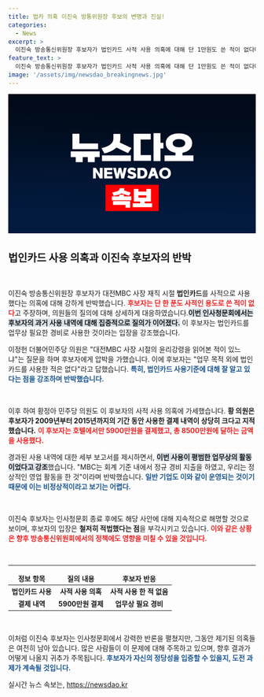 ```yaml
---
title: 법카 의혹 이진숙 방통위원장 후보의 변명과 진실!
categories:
  - News
excerpt: >
  이진숙 방송통신위원장 후보자가 법인카드 사적 사용 의혹에 대해 단 1만원도 쓴 적이 없다며 강력 반박했습니다. 인사청문회에서의 뜨거운 공방과 논란의 전말이 궁금하다면 클릭하세요!
feature_text: >
  이진숙 방송통신위원장 후보자가 법인카드 사적 사용 의혹에 대해 단 1만원도 쓴 적이 없다며 강력 반박했습니다. 인사청문회에서의 뜨거운 공방과 논란의 전말이 궁금하다면 클릭하세요!
image: '/assets/img/newsdao_breakingnews.jpg'
---
```


<p><img src="/assets/img/newsdao_breakingnews.jpg" alt="ontimetimes 속보" /></p>

<h2 data-ke-size="size26">법인카드 사용 의혹과 이진숙 후보자의 반박</h2>

<p data-ke-size="size16">&nbsp;</p>

<p>이진숙 방송통신위원장 후보자가 대전MBC 사장 재직 시절 <b>법인카드</b>를 사적으로 사용했다는 의혹에 대해 강하게 반박했습니다. <b><span style="color: #ee2323;">후보자는 단 한 푼도 사적인 용도로 쓴 적이 없다</span></b>고 주장하며, 의원들의 질의에 대해 상세하게 대응하였습니다.<b><span style="background-color: #21538527;">이번 인사청문회에서는 후보자의 과거 사용 내역에 대해 집중적으로 질의가 이어졌다.</span></b> 이 후보자는 법인카드를 업무상 필요한 경비로 사용한 것이라는 입장을 강조했습니다.</p>

<p>이정헌 더불어민주당 의원은 "대전MBC 사장 시절의 윤리강령을 읽어본 적이 있느냐"는 질문을 하며 후보자에게 압박을 가했습니다. 이에 후보자는 "업무 목적 외에 법인카드를 사용한 적은 없다"라고 답했습니다. <b><span style="color: #1a5490;">특히, 법인카드 사용기준에 대해 잘 알고 있다는 점을 강조하며 반박했습니다.</span></b></p>

<p data-ke-size="size16">&nbsp;</p>

<p>이후 하여 황정아 민주당 의원도 이 후보자의 사적 사용 의혹에 가세했습니다. <b>황 의원은 후보자가 2009년부터 2015년까지의 기간 동안 사용한 결제 내역이 상당히 크다고 지적했습니다.</b> <b><span style="color: #ee2323;">이 후보자는 호텔에서만 5900만원을 결제했고, 총 8500만원에 달하는 금액을 사용했다.</span></b></p>

<p>경과된 사용 내역에 대한 세부 보고서를 제시하면서, <b><span style="background-color: #21538527;">이번 사용이 평범한 업무상의 활동이었다고 강조</span></b>했습니다. "MBC는 회계 기준 내에서 정규 경비 지출을 하였고, 우리는 정상적인 영업 활동을 한 것"이라며 반박했습니다. <b><span style="color: #1a5490;">일반 기업도 이와 같이 운영되는 것이기 때문에 이는 비정상적이라고 보기는 어렵다.</span></b></p>

<p data-ke-size="size16">&nbsp;</p>

<p>이진숙 후보자는 인사청문회 종료 후에도 해당 사안에 대해 지속적으로 해명할 것으로 보이며, 후보자의 입장은 <b>철저히 적법했다는 점</b>을 부각시키고 있습니다. <b><span style="color: #ee2323;">이와 같은 상황은 향후 방송통신위원회에서의 정책에도 영향을 미칠 수 있을 것입니다.</span></b></p>

<p data-ke-size="size16">&nbsp;</p>

<hr>

<table style="width: 100%;">
    <thead>
        <tr>
            <td style="text-align: center; height: 17px;"><b>정보 항목</b></td>
            <td style="text-align: center; height: 17px;"><b>질의 내용</b></td>
            <td style="text-align: center; height: 17px;"><b>후보자 반응</b></td>
        </tr>
    </thead>
    <tbody>
        <tr>
            <td style="text-align: center; height: 17px;"><b>법인카드 사용</b></td>
            <td style="text-align: center; height: 17px;"><b>사적 사용 의혹</b></td>
            <td style="text-align: center; height: 17px;"><b>사적 사용 한 적 없음</b></td>
        </tr>
        <tr>
            <td style="text-align: center; height: 17px;"><b>결제 내역</b></td>
            <td style="text-align: center; height: 17px;"><b>5900만원 결제</b></td>
            <td style="text-align: center; height: 17px;"><b>업무상 필요 경비</b></td>
        </tr>
    </tbody>
</table>

<p data-ke-size="size16">&nbsp;</p>

<p>이처럼 이진숙 후보자는 인사청문회에서 강력한 반론을 펼쳤지만, 그동안 제기된 의혹들은 여전히 남아 있습니다. 많은 사람들이 이 문제에 대해 주목하고 있으며, 향후 결과가 어떻게 나올지 귀추가 주목됩니다. <b><span style="color: #1a5490;">후보자가 자신의 정당성을 입증할 수 있을지, 도전 과제가 계속될 것입니다. </span></b></p>
실시간 뉴스 속보는, <a href="https://newsdao.kr" rel="dofollow">https://newsdao.kr</a>


